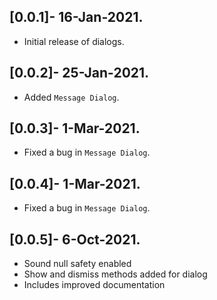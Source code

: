 ## [0.0.1]- 16-Jan-2021.

* Initial release of dialogs.

## [0.0.2]- 25-Jan-2021.

* Added `Message Dialog`.

## [0.0.3]- 1-Mar-2021.

* Fixed a bug in `Message Dialog`.

## [0.0.4]- 1-Mar-2021.

* Fixed a bug in `Message Dialog`.

## [0.0.5]- 6-Oct-2021.

* Sound null safety enabled
* Show and dismiss methods added for dialog
* Includes improved documentation
